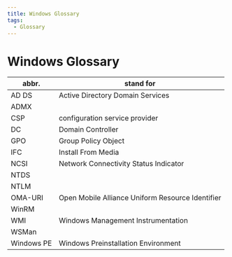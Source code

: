 ```yaml
---
title: Windows Glossary
tags:
  - Glossary
---
```


# Windows Glossary

| abbr.      | stand for                                        |
| ---------- | ------------------------------------------------ |
| AD DS      | Active Directory Domain Services                 |
| ADMX       |
| CSP        | configuration service provider                   |
| DC         | Domain Controller                                |
| GPO        | Group Policy Object                              |
| IFC        | Install From Media                               |
| NCSI       | Network Connectivity Status Indicator            |
| NTDS       |
| NTLM       |
| OMA-URI    | Open Mobile Alliance Uniform Resource Identifier |
| WinRM      |
| WMI        | Windows Management Instrumentation               |
| WSMan      |
| Windows PE | Windows Preinstallation Environment              |
